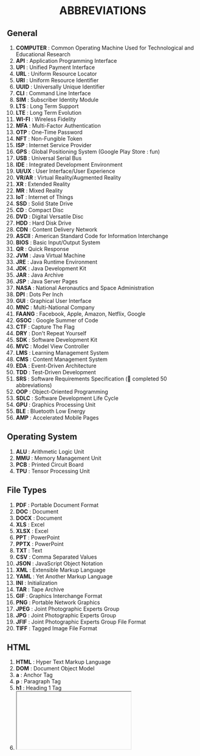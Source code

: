<h1 align="center">ABBREVIATIONS</h1>

<h2>General</h2>

1. **COMPUTER** : Common Operating Machine Used for Technological and Educational Research
2. **API** : Application Programming Interface
3. **UPI** : Unified Payment Interface
4. **URL** : Uniform Resource Locator
5. **URI** : Uniform Resource Identifier
6. **UUID** : Universally Unique Identifier
7. **CLI** : Command Line Interface
8. **SIM** : Subscriber Identity Module
9. **LTS** : Long Term Support
10. **LTE** : Long Term Evolution
11. **WI-FI** : Wireless Fidelity
12. **MFA** : Multi-Factor Authentication
13. **OTP** : One-Time Password
14. **NFT** : Non-Fungible Token
15. **ISP** : Internet Service Provider
16. **GPS** : Global Positioning System (Google Play Store : fun)
17. **USB** : Universal Serial Bus
18. **IDE** : Integrated Development Environment
19. **UI/UX** : User Interface/User Experience
20. **VR/AR** : Virtual Reality/Augmented Reality
21. **XR** : Extended Reality
22. **MR** : Mixed Reality
23. **IoT** : Internet of Things
24. **SSD** : Solid State Drive
25. **CD** : Compact Disc
26. **DVD** : Digital Versatile Disc
27. **HDD** : Hard Disk Drive
28. **CDN** : Content Delivery Network
29. **ASCII** : American Standard Code for Information Interchange
30. **BIOS** : Basic Input/Output System
31. **QR** : Quick Response
32. **JVM** : Java Virtual Machine
33. **JRE** : Java Runtime Environment
34. **JDK** : Java Development Kit
35. **JAR** : Java Archive
36. **JSP** : Java Server Pages
37. **NASA** : National Aeronautics and Space Administration
38. **DPI** : Dots Per Inch
39. **GUI** : Graphical User Interface
40. **MNC** : Multi-National Company
41. **FAANG** : Facebook, Apple, Amazon, Netflix, Google
42. **GSOC** : Google Summer of Code
43. **CTF** : Capture The Flag
44. **DRY** : Don't Repeat Yourself
45. **SDK** : Software Development Kit
46. **MVC** : Model View Controller
47. **LMS** : Learning Management System
48. **CMS** : Content Management System
49. **EDA** : Event-Driven Architecture
50. **TDD** : Test-Driven Development
51. **SRS** : Software Requirements Specification (🎊 completed 50 abbreviations)
52. **OOP** : Object-Oriented Programming
53. **SDLC** : Software Development Life Cycle
54. **GPU** : Graphics Processing Unit
55. **BLE** : Bluetooth Low Energy
56. **AMP** : Accelerated Mobile Pages

<h2>Operating System</h2>

1. **ALU** : Arithmetic Logic Unit
2. **MMU** : Memory Management Unit
3. **PCB** : Printed Circuit Board
4. **TPU** : Tensor Processing Unit

<h2>File Types</h2>

1. **PDF** : Portable Document Format
2. **DOC** : Document
3. **DOCX** : Document
4. **XLS** : Excel
5. **XLSX** : Excel
6. **PPT** : PowerPoint
7. **PPTX** : PowerPoint
8. **TXT** : Text
9. **CSV** : Comma Separated Values
10. **JSON** : JavaScript Object Notation
11. **XML** : Extensible Markup Language
12. **YAML** : Yet Another Markup Language
13. **INI** : Initialization
14. **TAR** : Tape Archive
15. **GIF** : Graphics Interchange Format
16. **PNG** : Portable Network Graphics
17. **JPEG** : Joint Photographic Experts Group
18. **JPG** : Joint Photographic Experts Group
19. **JFIF** : Joint Photographic Experts Group File Format
20. **TIFF** : Tagged Image File Format

<h2>HTML</h2>

1. **HTML** : Hyper Text Markup Language
2. **DOM** : Document Object Model
3. **a** : Anchor Tag
4. **p** : Paragraph Tag
5. **h1** : Heading 1 Tag
6. **<iframe>** : Inline Frame
7. **XML** : Extensible Markup Language
8. **SVG** : Scalable Vector Graphics
9. **AJAX** : Asynchronous JavaScript and XML
10. **SEO** : Search Engine Optimization
11. **ARIA** : Accessible Rich Internet Applications

<h2>CSS</h2>

1. **CSS** : Cascading Style Sheets
2. **SASS** : Syntactically Awesome Style Sheets
3. **LESS** : Leaner Style Sheets
4. **SCSS** : Sassy Cascading Style Sheets
5. **BEM** : Block Element Modifier
6. **OOCSS** : Object Oriented CSS
7. **SMACSS** : Scalable and Modular Architecture for CSS
8. **FLEX** : Flexible Box Layout
9. **PX** : Pixel
10. **VW** : Viewport Width
11. **VH** : Viewport Height
12. **HSL** : Hue Saturation Lightness
13. **RGB** : Red Green Blue
14. **RGBA** : Red Green Blue Alpha
15. **REM** : Root EM (Relative to Root Font Size)
16. **EM** : Relative to Parent Font Size

<h2>JS</h2>

1. **JS** : JavaScript
2. **JSON** : JavaScript Object Notation
3. **JSX** : JavaScript XML
4. **ES6** : ECMAScript 6
5. **GSAP** : GreenSock Animation Platform
6. **YARN** : Yet Another Resource Negotiator
7. **BOM** Browser Object Model

<h2>Java</h2>

1. **JVM** : Java Virtual Machine
2. **JRE** : Java Runtime Environment
3. **JDK** : Java Development Kit
4. **WORA** : Write Once Run Anywhere

<h2>GIT / Github</h2>

1. **GIT** : Global Information Tracker
2. **SHA** : Secure Hash Algorithm
3. **PR** : Pull Request

<h2>Computer Networks</h2>

1. **OSI** : Open Systems Interconnection
2. **TCP** : Transmission Control Protocol
3. **IP** : Internet Protocol
4. **HTTP** : Hypertext Transfer Protocol
5. **HTTPS** : Hypertext Transfer Protocol Secure
6. **FTP** : File Transfer Protocol
7. **SMTP** : Simple Mail Transfer Protocol
8. **POP3** : Post Office Protocol 3 (Prince of Persia : fun)
9. **IMAP** : Internet Message Access Protocol
10. **SSL** : Secure Sockets Layer
11. **TLS** : Transport Layer Security
12. **UDP** : User Datagram Protocol
13. **DNS** : Domain Name System
14. **DHCP** : Dynamic Host Configuration Protocol
15. **ARP** : Address Resolution Protocol
16. **RARP** : Reverse Address Resolution Protocol
17. **ICMP** : Internet Control Message Protocol
18. **IGMP** : Internet Group Management Protocol
19. **ARPA** : Advanced Research Projects Agency
20. **ARPANET** : Advanced Research Projects Agency Network
21. **LAN** : Local Area Network
22. **MAN** : Metropolitan Area Network
23. **CAN** : Controller Area Network
24. **WLAN** : Wireless Local Area Network
25. **VLAN** : Virtual Local Area Network
26. **WAN** : Wide Area Network
27. **VPN** : Virtual Private Network
28. **NAT** : Network Address Translation
29. **SSH** : Secure Shell
30. **NAC** : Network Access Control
31. **MAC** : Media Access Control
32. **SMS** : Short Message Service
33. **MMS** : Multimedia Messaging Service
34. **MITM** : Man in the Middle ( Attack )
35. **SSID** : Service Set Identifier
36. **BGP** : Border Gateway Protocol
37. **WPA** : Wi-Fi Protected Access

<h2>DevOps</h2>

1. **DevOps** : Development and Operations
2. **CI** : Continuous Integration
3. **CD** : Continuous Deployment
4. **CI/CD** : Continuous Integration/Continuous Deployment
5. **VM** : Virtual Machine

<h2>AWS</h2>

1. **AWS** : Amazon Web Services
2. **EC2** : Elastic Compute Cloud
3. **EBS** : Elastic Block Storage
4. **RDS** : Relational Database Service
5. **S3** : Simple Storage Service
6. **SNS** : Simple Notification Service
7. **SQS** : Simple Queue Service
8. **VPC** : Virtual Private Cloud
9. **IAM** : Identity and Access Management
10. **ECR** : Elastic Container Registry
11. **ECS** : Elastic Container Service
12. **EKS** : Elastic Kubernetes Service
13. **AMI** : Amazon Machine Image
14. **BaaS** : Backend as a Service

<h2>Kubernetes</h2>

1. **K8s** : Kubernetes
2. **CNCF** : Cloud Native Computing Foundation
3. **CKA** : Certified Kubernetes Administrator
4. **ETCD** : /etc Distributed

<h2>Docker</h2>

1. **OCI** : Open Container Initiative
2. **CRI** : Container Runtime Interface

<h2>MongoDb</h2>

1. **MDB** : MongoDB
2. **Mongo** : Humongous
3. **ODM** : Object-Document Mapping
4. **noSQL** : Not Only SQL

<h2>React</h2>

1. **MERN** : MongoDB, Express, React, Node.js
2. **MEAN** : MongoDB, Express, Angular, Node.js
3. **SSR** : Server Side Rendering
4. **CSR** : Client Side Rendering
5. **RSC** : React Server Components
6. **SPA** : Single Page Application
7. **TSX** : TypeScript XML
8. **JSX** : JavaScript XML
9. **HOC** : Higher Order Component
10. **VDOM** : Virtual Document Object Model

<h2>NodeJs</h2>

1. **OAuth** : Open Authorization
2. **JWT** : JSON Web Token
3. **NPM** : Node Package Manager
4. **REST** : Representational State Transfer

<h2>Express</h2>

1. **CORS** : Cross-Origin Resource Sharing

<h2>SQL</h2>

1. **SQL** : Structured Query Language
2. **DDL** : Data Definition Language
3. **DML** : Data Manipulation Language
4. **DQL** : Data Query Language
5. **DCL** : Data Control Language
6. **TCL** : Transaction Control Language
7. **CRUD** : Create, Read, Update, Delete
8. **ORM** : Object-Relational Mapping
9. **ACID** : Atomicity, Consistency, Isolation, Durability
10. **RDBMS** : Relational Database Management System
11. **SOLID** : Single Responsibility, Open/Closed, Liskov Substitution, Interface Segregation, Dependency Inversion
12. **RAID** : Redundant Array of Independent Disks

<h2>Python</h2>

1. **PIP** : PIP installs packages
2. **PIPENV** : PIP + Virtual Environment
3. **AI** : Artificial Intelligence
4. **ML** : Machine Learning
5. **DL** : Deep Learning
6. **ANN** : Artificial Neural Network
7. **CNN** : Convolutional Neural Network
8. **RNN** : Recurrent Neural Network
9. **DNN** : Deep Neural Network
10. **LSTM** : Long Short-Term Memory
11. **GRU** : Gated Recurrent Unit
12. **RBF** : Radial Basis Function
13. **SVM** : Support Vector Machine
14. **PCA** : Principal Component Analysis
15. **TF-IDF** : Term Frequency-Inverse Document Frequency
16. **TF** : Term Frequency
17. **NLP** : Natural Language Processing
18. **NLTK** : Natural Language Toolkit
19. **NLG** : Natural Language Generation
20. **GPT** : Generative Pre-trained Transformer
21. **YOLO** : You Only Look Once
22. **BERT** : Bidirectional Encoder Representations from Transformers

<h2>Cyber Security</h2>

1. **DDoS** : Distributed Denial of Service
2. **DoS** : Denial of Service
3. **CTI** : Cyber Threat Intelligence
4. **APT** : Advanced Persistent Threat
5. **SOAR** : Security Orchestration, Automation, and Response
6. **SOC** : Security Operations Center
7. **CAS** : Cloud Application Security
8. **WAF** : Web Application Firewall
9. **SSO** : Single Sign-On
10. **VIRUS** : Vital Information Resource Under Seized
11. **CISO** : Chief Information Security Officer
12. **IDS** : Intrusion Detection System
13. **IPS** : Intrusion Prevention System
14. **GDPR** : General Data Protection Regulation
15. **HIPAA** : Health Insurance Portability and Accountability Act
16. **SIEM** : Security Information and Event Management
17. **E2EE** : End-to-End Encryption
18. **AES** : Advanced Encryption Standard
19. **FIDO** : Fast Identity Online
20. **PKI** : Public Key Infrastructure
21. **NIST** : National Institute of Standards and Technology
22. **ZTA** : Zero Trust Architecture
23. **RBAC** : Role-Based Access Control
24. **NFC** : Near Field Communication
25. **HDMI** : High-Definition Multimedia Interface
26. **RISC** : Reduced Instruction Set Computing
27. **CISC** : Complex Instruction Set Computing
28. **PWM** : Pulse Width Modulation
29. **RFID** : Radio-Frequency Identification

<h2>Cryptography</h2>

1. **AES** : Advanced Encryption Standard
2. **DLT** : Distributed Ledger Technology
3. **PoS** : Proof of Stake
4. **ICO** : Initial Coin Offering
5. **DAO** : Decentralized Autonomous Organization
6. **EVM** : Ethereum Virtual Machine

<h2>Fun abbreviations</h2>

1. **JK** : Just Kidding
2. **BRB** : Be Right Back
3. **YKW** : You Know What
4. **TBH** : To Be Honest
5. **WTF** : What the F
6. **NGL** : Not Gonna Lie
7. **TTYL** : Talk to You Later
8. **TTYT** : Talk to You Tomorrow
9. **GTG** : Good to Go
10. **IMO** : In my Opinion
11. **LMK** : Let me Know
12. **IDC** : I Dont Care
13. **IDFC** : I Dont Care
14. **IDGAF** : I Dont Give a
15. **DM** : Direct Message
16. **PM** : Private Message
17. **IRL** : In Real Life
18. **OMW** : On My Way
19. **BTW** : By the Way
20. **OMG** : Oh My God
21. **LMAO** : Laughing My As Off
22. **NSFW** : Not Safe For Work
23. **IKR** : I Know Right
24. **FOMO** : Fear Of Missing Out
25. **STFU** : Shut the Fuck Up
26. **NVM** : Never Mind
27. **HBU** : How About You
28. **ILY** : I Love You
29. **ILYSM** : I Love You So Much
30. **BFF** : Best Friends Forever
31. **ICYIM** : In Case You Missed It
32. **G2G** : Good to Go
33. **YCM** : You Care Me
34. **KKRH** : Kya Kar rahe ho
35. **WYD** : What You Doing
36. **IK** : I Know
37. **TBF** : To Be Fair
38. **AFAIK** : As Far As I Know
39. **AS** : As Fuck
40. **BAE** : Before Anyone Else
41. **BC** : Because
42. **DAE** : Does Anyone Else ?
43. **DAD** : Die Another Day
44. **GJ** : Good Job
45. **DND** : Do Not Disturb
46. **DYK** : Do You Know ?
47. **GOAT** : Greatest Of All Time
48. **GTFO** : Get The F Off
49. **IFYP** : I Feel Your Pain
50. **MVP** : Most Valuable Player ( yay 50 )
51. **MBN** : Must Be Nice
52. **PPL** : People
53. **RN** : Right Now
54. **ONF** : On My Nerves
55. **SIMP** : Someone Obsessed Over Another
56. **SRSLY** : Seriously
57. **AFK** : Away From KeyBoard
58. **QQ** : Cry More (gaming insult)
59. **REKT** : Wrecked
60. **RNG** : Random Number Generator
61. **TP** : TelePort
62. **VOD** : Video On Demand
63. **XP** : Experience Points
64. **AMA** : Ask Me Anything
65. **DPS** : Damage Per Second
66. **EZ** : Easy Life
67. **BG** : Bad Game
68. **FFA** : Free for All
69. **OP** : OverPowered
70. **CTA** : Call To Action
71. **TOS** : Terms of Service
72. **ABT** : About
73. **BRT** : Be Right There
74. **CMON** : Come One
75. **DEF** : Definitely
76. **HBD** : Happy Birthday
77. **MSG** : Message
78. **NC** : No Comment
79. **NP** : No Problem
80. **OAN** : On Another Note
81. **TMRW** : Tomorrow
82. **WTV** : Whatever
83. **TBA** : To Be Announced
84. **TBC** : To Be Confirmed
85. **SWAG** : Style With A Great Gratitude
86. **TLDR** : Too Long; Didn't Read
87. **TGIF** : Thank God Its Friday
88. **LDR** : Long Distace Relationship
89. **NFS** : Not For Sale
90. **OOO** : Out Of Office
91. **LTNS** : Long Time No See
92. **BTWITIAILWU** : By the Way, I Think I am i Love With You
93. **KIT** : Keep In Touch
94. **OTOMH** : Off The Top Of My Head
95. **QOTD** : Qoute Of the Day
96. **SRY** : Sorry
97. **TTYS** : Talk to you Soon
98. **LOL** : Lots of Laughter
99. **RIP** : Rest in Peace
100. **POV** : Point Of View ( Yayy Its 100 )
101. **SM** : Socail Media
102. **FTW** : For The Win
103. **SUS** : Suspicious
104. **FWB** : Friends with benefits
105. **NPC** : Non Playing Characters
106. **LFG** : Looking For Group
107. **DTR** : Define the Realationship
108. **SMH** : Shaking My Head
109. **MCM** : Man Crush Monday
110. **KMN** : Kill Me Now
111. **HIFW** : How I Feel When ...
112. **OOTD** : Outfit Of the Day
113. **GRWM** : Get Ready For Me
114. **ETA** : Estimated Time of Arrival
115. **ICYMI** : In Case You Missed It
116. **TF** :
117. **SFS** : Shoutout for Shoutout
118. **TIA** : Thanks in Advance
119. **TBD** : To Be Determined
120. **TTFN** : Tata For Now
121. **V** : Very
122. **S/O** : ShoutOut
123. **S/O** : ShootOut
124. **PLS** : Please
125. **PITA** : Pain In The
126. **PFA** : Please Find Attached
127. **NTS** : Note To Self
128. **NM** : Not Much
129. **OTL** : Over The Line
130. **MIRL** : Meet In Real Life
131. **NRN** : No Reply Necessary
132. **ATM** : At The Moment
133. **KISS** : Keep It Simple, Stupid
134. **OD** : On Duty
135. **KPI** : Key Performance Indicator
136. **SNAFU** : Situation Normal, All Fucked Up
137. **FYR** : For Your Reference
138. **FAQ** : Frequently asked questions
139. **FBO** : Facebook Official
140. **NSFL** : Not Safe For Life
141. **TIL** : Today I Learned
142. **RT** : ReTweet
143. **NBD** : No Big Deal
144. **COO** : Chief Operating Officer
145. **EOD** : End Of Day
146. **HR** : Human Resources
147. **PFA** : Please Find Attached
148. **SOP** : Standard Operating Procedure
149. **CRM** : Customer Registration Management
150. **WFH** : Work From Home ( Yayy Century and Half )
151. **YTD** : Year To Date
152. **POS** : Point Of Sale
153. **ERP** : Enterprise Resource Planning
154. **CC** : Carbon Copy
155. **CR** : Class Representative
156. **LT** : Lecture Theatre
157. **TIA** : Thanks For Advance
158. **SRSLY** : Seriously
159. **OT** : Off Topic
160. **YMMV** : Your Mileage May vary
161. **HIFW** : How I Feel When
162. **FYA** : For Your Amusement
163. **FYP** : For Your Page
164. **PFP** : Profile Picture
165. **VLSI** : Very Large Scale Integration
166. **LGTM** : Looks Good To Me
167. **TTS** : Text To Speech
168. **RTFM** : Read The Final Manual
169. **YAGNI** : You Aint Gonna Need It
170. **PEBKAC** : Problem Exists Between Keyboard and Chair
171. **ADA** : Americans with Disabilities Act
172. **WYSIWYG** : What You See Is What Is You Get
173. **OCR** : Optical Character Recognition

<h2>Quantum Computing</h2>

1. **QPU** : Quantum Processing Unit
2. **NISQ** : Noisy Intermediate-Scale Quantum
3. **QC** : Quantum Computing
4. **QKD** : Quantum Key Distribution
5. **QUBIT** : Quantum Bit

<h2>Organization</h2>

1. **UN** : United Nations
2. **UNESCO** : United Nations Educational, Scientific and Cultural Organization
3. **UNICEF** : United Nations Children’s Fund
4. **WTO** : World Trade Organization
5. **IMF** : International Monetary Fund
6. **WB** : World Bank Group
7. **FAO** : Food and Agriculture Organization
8. **WHO** : World Health Organisation
9. **NASA** : National Aeronautics and Space Administration (U.S.)

